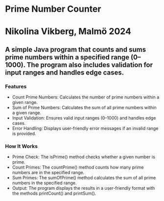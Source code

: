 # Prime Number Counter

# Nikolina Vikberg, Malmö 2024

## A simple Java program that counts and sums prime numbers within a specified range (0–1000). The program also includes validation for input ranges and handles edge cases.

### Features
- Count Prime Numbers: Calculates the number of prime numbers within a given range.
- Sum of Prime Numbers: Calculates the sum of all prime numbers within a given range.
- Input Validation: Ensures valid input ranges (0–1000) and handles edge cases.
- Error Handling: Displays user-friendly error messages if an invalid range is provided.<br>
### How It Works
- Prime Check: The isPrime() method checks whether a given number is prime.
- Count Primes: The countPrime() method counts how many prime numbers are in the specified range.
- Sum Primes: The sumOfPrime() method calculates the sum of all prime numbers in the specified range.
- Output: The program displays the results in a user-friendly format with the methods printCount() and printSum().

